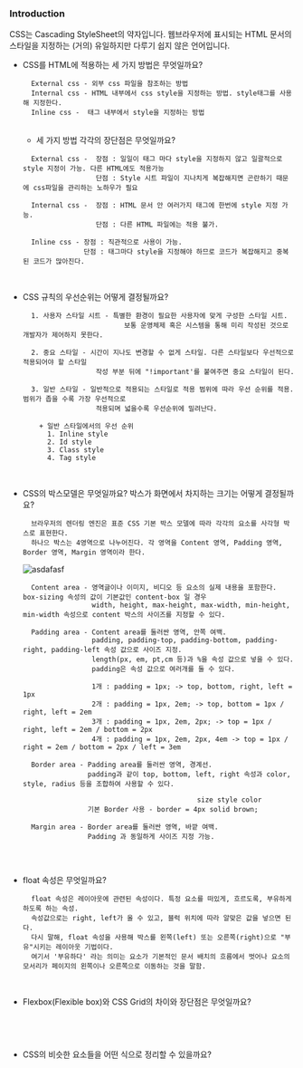 
### Introduction
  CSS는 Cascading StyleSheet의 약자입니다. 웹브라우저에 표시되는 HTML 문서의 스타일을 지정하는 (거의) 유일하지만 다루기 쉽지 않은 언어입니다.

+ CSS를 HTML에 적용하는 세 가지 방법은 무엇일까요?
  ```
    External css - 외부 css 파일을 참조하는 방법
    Internal css - HTML 내부에서 css style을 지정하는 방법. style태그를 사용해 지정한다.
    Inline css -  태그 내부에서 style을 지정하는 방법
  ```
  <br/>
  
  + 세 가지 방법 각각의 장단점은 무엇일까요?
  ```
    External css -  장점 : 일일이 태그 마다 style을 지정하지 않고 일괄적으로 style 지정이 가능. 다른 HTML에도 적용가능
                    단점 : Style 시트 파일이 지나치게 복잡해지면 곤란하기 때문에 css파일을 관리하는 노하우가 필요
                    
    Internal css -  장점 : HTML 문서 안 여러가지 태그에 한번에 style 지정 가능.
                    단점 : 다른 HTML 파일에는 적용 불가.
                    
    Inline css - 장점 : 직관적으로 사용이 가능.
                 단점 : 태그마다 style을 지정해야 하므로 코드가 복잡해지고 중복된 코드가 많아진다.
  ```
  <br/>
+ CSS 규칙의 우선순위는 어떻게 결정될까요?
  ```
    1. 사용자 스타일 시트 - 특별한 환경이 필요한 사용자에 맞게 구성한 스타일 시트.
                           보통 운영체제 혹은 시스템을 통해 미리 작성된 것으로 개발자가 제어하지 못한다.
    
    2. 중요 스타일 - 시간이 지나도 변경할 수 없게 스타일. 다른 스타일보다 우선적으로 적용되어야 할 스타일 
                    작성 부분 뒤에 "!important'를 붙여주면 중요 스타일이 된다.
    
    3. 일반 스타일 - 일반적으로 적용되는 스타일로 적용 범위에 따라 우선 순위를 적용. 범위가 좁을 수록 가장 우선적으로 
                    적용되며 넓을수록 우선순위에 밀려난다.
      
      + 일반 스타일에서의 우선 순위
        1. Inline style
        2. Id style
        3. Class style
        4. Tag style
  ```
  <br/>
  
+ CSS의 박스모델은 무엇일까요? 박스가 화면에서 차지하는 크기는 어떻게 결정될까요?
  ```
    브라우저의 렌더링 엔진은 표준 CSS 기본 박스 모델에 따라 각각의 요소를 사각형 박스로 표현한다.
    하나으 박스는 4영역으로 나누어진다. 각 영역을 Content 영역, Padding 영역, Border 영역, Margin 영역이라 한다.
  ```
  ![asdafasf](https://user-images.githubusercontent.com/48385816/136521692-3646121b-9d6b-4eb4-a24f-ad2de8957f45.png)
  
  ```
    Content area - 영역글이나 이미지, 비디오 등 요소의 실제 내용을 포함한다. box-sizing 속성의 값이 기본값인 content-box 일 경우
                   width, height, max-height, max-width, min-height, min-width 속성으로 content 박스의 사이즈를 지정할 수 있다.
  
    Padding area - Content area를 둘러싼 영역, 안쪽 여백.
                   padding, padding-top, padding-bottom, padding-right, padding-left 속성 값으로 사이즈 지정.
                   length(px, em, pt,cm 등)과 %을 속성 값으로 넣을 수 있다.
                   padding은 속성 값으로 여러개를 둘 수 있다.
                   
                   1개 : padding = 1px; -> top, bottom, right, left = 1px
                   2개 : padding = 1px, 2em; -> top, bottom = 1px / right, left = 2em
                   3개 : padding = 1px, 2em, 2px; -> top = 1px / right, left = 2em / bottom = 2px
                   4개 : padding = 1px, 2em, 2px, 4em -> top = 1px / right = 2em / bottom = 2px / left = 3em
                   
    Border area - Padding area를 둘러싼 영역, 경계선.
                  padding과 같이 top, bottom, left, right 속성과 color, style, radius 등을 조합하여 사용할 수 있다.
                  
                                             size style color
                  기본 Border 사용 - border = 4px solid brown;
    
    Margin area - Border area를 둘러싼 영역, 바깥 여백.
                  Padding 과 동일하게 사이즈 지정 가능.
                  
  ```
  <br/>
+ float 속성은 무엇일까요?
  ```
    float 속성은 레이아웃에 관련된 속성이다. 특정 요소를 떠있게, 흐르도록, 부유하게 하도록 하는 속성.
    속성값으로는 right, left가 올 수 있고, 블럭 위치에 따라 알맞은 값을 넣으면 된다.
    다시 말해, float 속성을 사용해 박스를 왼쪽(left) 또는 오른쪽(right)으로 "부유"시키는 레이아웃 기법이다.
    여기서 '부유하다' 라는 의미는 요소가 기본적인 문서 배치의 흐름에서 벗어나 요소의 모서리가 페이지의 왼쪽이나 오른쪽으로 이동하는 것을 말함.
  ```
  <br/>
+ Flexbox(Flexible box)와 CSS Grid의 차이와 장단점은 무엇일까요?
  ```
    
  ```
  <br/>
+ CSS의 비슷한 요소들을 어떤 식으로 정리할 수 있을까요?
  ```
  
  ```
